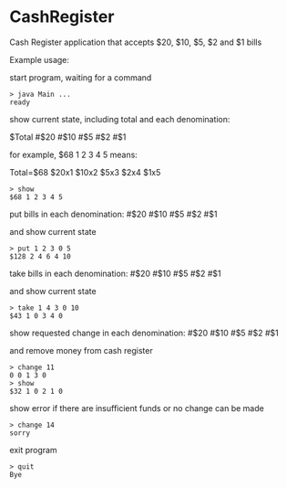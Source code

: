 # CashRegister
Cash Register application that accepts $20, $10, $5, $2 and $1 bills

Example usage:

start program, waiting for a command
```
> java Main ...
ready
```


show current state, including total and each denomination:

$Total #$20 #$10 #$5 #$2 #$1

for example, $68 1 2 3 4 5 means:

Total=$68 $20x1 $10x2 $5x3 $2x4 $1x5
```
> show
$68 1 2 3 4 5
```


put bills in each denomination: #$20 #$10 #$5 #$2 #$1

and show current state
```
> put 1 2 3 0 5
$128 2 4 6 4 10
```


take bills in each denomination: #$20 #$10 #$5 #$2 #$1

and show current state
```
> take 1 4 3 0 10
$43 1 0 3 4 0
```


show requested change in each denomination: #$20 #$10 #$5 #$2 #$1

and remove money from cash register
```
> change 11
0 0 1 3 0
> show
$32 1 0 2 1 0
```


show error if there are insufficient funds or no change can be made
```
> change 14
sorry
```


exit program
```
> quit
Bye
```

